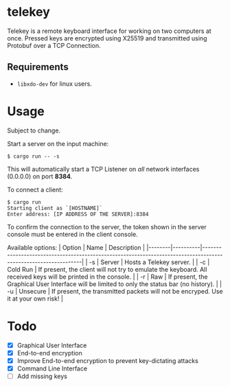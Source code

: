 # telekey
Telekey is a remote keyboard interface for working on two computers at once.
Pressed keys are encrypted using X25519 and transmitted using Protobuf over a
TCP Connection.

## Requirements
- `libxdo-dev` for linux users.

# Usage
Subject to change.

Start a server on the input machine:
```shell
$ cargo run -- -s
```
This will automatically start a TCP Listener on *all* network interfaces (0.0.0.0)
on port **8384**.

To connect a client:
```shell
$ cargo run
Starting client as `[HOSTNAME]`
Enter address: [IP ADDRESS OF THE SERVER]:8384
```
To confirm the connection to the server, the token shown in the server console must be entered in the client console.

Available options:
| Option | Name     | Description                                                                                                    |
|--------|----------|----------------------------------------------------------------------------------------------------------------|
| -s     | Server   | Hosts a Telekey server.                                                                                        |
| -c     | Cold Run | If present, the client will not try to emulate the keyboard. All received keys will be printed in the console. |
| -r     | Raw      | If present, the Graphical User Interface will be limited to only the status bar (no history).                  |
| -u     | Unsecure | If present, the transmitted packets will not be encryped. Use it at your own risk!                             |

# Todo
- [x] Graphical User Interface
- [x] End-to-end encryption
- [x] Improve End-to-end encryption to prevent key-dictating attacks
- [x] Command Line Interface
- [ ] Add missing keys
